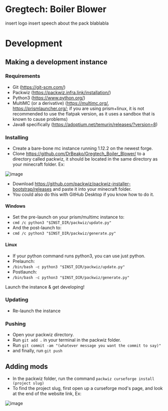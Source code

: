 # Gregtech: Boiler Blower
insert logo
insert speech about the pack blablabla

# Development

## Making a development instance

### Requirements
- Git (https://git-scm.com/)
- Packwiz (https://packwiz.infra.link/installation/)
- Python3 (https://www.python.org/)
- MultiMC (or a derivative) (https://multimc.org/, https://prismlauncher.org/; if you are using prism+linux, it is not recommended to use the flatpak version, as it uses a sandbox that is known to cause problems)
- Java8 specifically (https://adoptium.net/temurin/releases/?version=8)

### Installing
- Create a bare-bone mc instance running 1.12.2 on the newest forge.
- Clone https://github.com/DrBeako/Gregtech_Boiler_Blower/ to a directory called packwiz, it should be located in the same directory as your minecraft folder. Ex:

![image](https://github.com/DrBeako/Gregtech_Boiler_Blower/assets/77862418/b846f4a4-2fac-4a5d-8496-020bac74e6b9)

- Download https://github.com/packwiz/packwiz-installer-bootstrap/releases and paste it into your minecraft folder.
- You could also do this with GitHub Desktop if you know how to do it.
#### Windows
- Set the pre-launch on your prism/multimc instance to: 
- `cmd /c python3 "$INST_DIR/packwiz/update.py"`
- And the post-launch to:
- `cmd /c python3 "$INST_DIR/packwiz/generate.py"`
#### Linux
- If your python command runs python3, you can use just python.
- Prelaunch:
- `/bin/bash -c python3 "$INST_DIR/packwiz/update.py"`
- Postlaunch:
- `/bin/bash -c python3 "$INST_DIR/packwiz/generate.py"`

Launch the instance & get developing!

### Updating
- Re-launch the instance

### Pushing
- Open your packwiz directory.
- Run `git add .` in your terminal in the packwiz folder.
- Run `git commit -am "(whatever message you want the commit to say)"`
- and finally, run `git push`

## Adding mods

- In the packwiz folder, run the command `packwiz curseforge install (project slug)`
- To find the project slug, first open up a curseforge mod's page, and look at the end of the website link, Ex:

![image](https://github.com/DrBeako/Gregtech_Boiler_Blower/assets/77862418/fa80f288-7f58-42bb-a418-6b3c0e90a73b)



